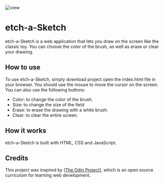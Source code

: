 ![view](https://github.com/Kotovar/etch-a-Sketch/assets/77914431/e6a27a7b-d235-4ff9-8de7-fefed41bcf07)

# etch-a-Sketch

etch-a-Sketch is a web application that lets you draw on the screen like the classic toy. You can choose the color of the brush, as well as erase or clear your drawing.

## How to use

To use etch-a-Sketch, simply download project open the index.html file in your browser. You should use the mouse to move the cursor on the screen. You can also use the following buttons:

- Color: to change the color of the brush.
- Size: to change the size of the field
- Erase: to erase the drawing with a white brush.
- Clear: to clear the entire screen.

## How it works

etch-a-Sketch is built with HTML, CSS and JavaScript. 
## Credits

This project was inspired by [[The Odin Project](https://www.theodinproject.com/lessons/foundations-etch-a-sketch)], which is an open source curriculum for learning web development.
